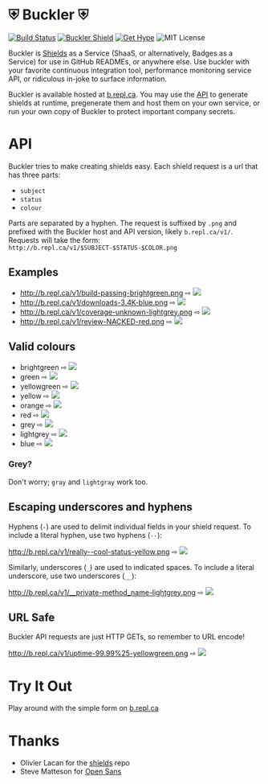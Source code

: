 # ⛨ Buckler ⛨

[![Build Status](https://travis-ci.org/jbowes/buckler.png)](https://travis-ci.org/jbowes/buckler)
[![Buckler Shield](http://b.repl.ca/v1/use-buckler-blue.png)](http://buckler.repl.ca)
[![Get Hype](http://b.repl.ca/v1/GET-HYPE!-orange.png)](http://buckler.repl.ca)
![MIT License](http://b.repl.ca/v1/License-MIT-red.png)

Buckler is [Shields](https://github.com/olivierlacan/shields) as a Service (ShaaS, or alternatively, Badges as a Service)
for use in GitHub READMEs, or anywhere else. Use buckler with your favorite continuous integration tool, performance
monitoring service API, or ridiculous in-joke to surface information.

Buckler is available hosted at [b.repl.ca](http://buckler.repl.ca). You may use the [API](#API) to generate shields at runtime,
pregenerate them and host them on your own service, or run your own copy of Buckler to protect important company secrets.

# API

Buckler tries to make creating shields easy. Each shield request is a url that has three parts:
- `subject`
- `status`
- `colour`

Parts are separated by a hyphen. The request is suffixed by `.png` and prefixed with the Buckler host and API version, likely
`b.repl.ca/v1/`. Requests will take the form: `http://b.repl.ca/v1/$SUBJECT-$STATUS-$COLOR.png`

## Examples

- http://b.repl.ca/v1/build-passing-brightgreen.png ⇨ ![](http://b.repl.ca/v1/build-passing-brightgreen.png)
- http://b.repl.ca/v1/downloads-3.4K-blue.png ⇨ ![](http://b.repl.ca/v1/downloads-3.4K-blue.png)
- http://b.repl.ca/v1/coverage-unknown-lightgrey.png ⇨ ![](http://b.repl.ca/v1/coverage-unknown-lightgrey.png)
- http://b.repl.ca/v1/review-NACKED-red.png ⇨ ![](http://b.repl.ca/v1/review-NACKED-red.png)


## Valid colours

- brightgreen ⇨ ![](http://b.repl.ca/v1/colour-brightgreen-brightgreen.png)
- green ⇨ ![](http://b.repl.ca/v1/colour-green-green.png)
- yellowgreen ⇨ ![](http://b.repl.ca/v1/colour-yellowgreen-yellowgreen.png)
- yellow ⇨ ![](http://b.repl.ca/v1/colour-yellow-yellow.png)
- orange ⇨ ![](http://b.repl.ca/v1/colour-orange-orange.png)
- red ⇨ ![](http://b.repl.ca/v1/colour-red-red.png)
- grey ⇨ ![](http://b.repl.ca/v1/colour-grey-grey.png)
- lightgrey ⇨ ![](http://b.repl.ca/v1/colour-lightgrey-lightgrey.png)
- blue ⇨ ![](http://b.repl.ca/v1/colour-blue-blue.png)

### Grey?

Don't worry; `gray` and `lightgray` work too.

## Escaping underscores and hyphens

Hyphens (`-`) are used to delimit individual fields in your shield request. To include a literal hyphen, use two hyphens (`--`):

http://b.repl.ca/v1/really--cool-status-yellow.png ⇨ ![](http://b.repl.ca/v1/really--cool-status-yellow.png)

Similarly, underscores (`_`) are used to indicated spaces. To include a literal underscore, use two underscores (`__`):
 
http://b.repl.ca/v1/__private-method_name-lightgrey.png ⇨ ![](http://b.repl.ca/v1/__private-method_name-lightgrey.png)

## URL Safe

Buckler API requests are just HTTP GETs, so remember to URL encode!

http://b.repl.ca/v1/uptime-99.99%25-yellowgreen.png ⇨ ![](http://b.repl.ca/v1/uptime-99.99%25-yellowgreen.png)

# Try It Out

Play around with the simple form on [b.repl.ca](http://buckler.repl.ca)

# Thanks

- Olivier Lacan for the [shields](https://github.com/olivierlacan/shields) repo
- Steve Matteson for [Open Sans](http://opensans.com/)
